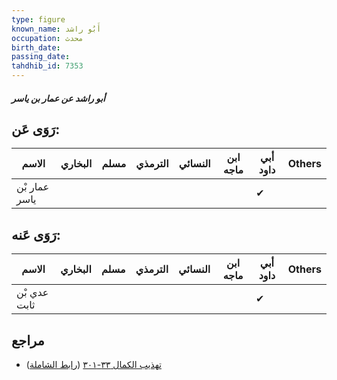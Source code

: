 ```yaml
---
type: figure
known_name: أَبُو راشد
occupation: محدث
birth_date:
passing_date:
tahdhib_id: 7353
---
```

##### أبو راشد عن عمار بن ياسر

## رَوَى عَن:
| الاسم         | البخاري | مسلم | الترمذي | النسائي | ابن ماجه | أبي داود | Others |
| ------------- | ------- | ---- | ------- | ------- | -------- | -------- | ------ |
| عمار بْن ياسر |         |      |         |         |          | ✔        |        |
## رَوَى عَنه:
| الاسم        | البخاري | مسلم | الترمذي | النسائي | ابن ماجه | أبي داود | Others |
| ------------ | ------- | ---- | ------- | ------- | -------- | -------- | ------ |
| عدي بْن ثابت |         |      |         |         |          | ✔        |        |
## مراجع
- [تهذيب الكمال ٣٣-٣٠١](obsidian://open?vault=Tahdhib-al-Kamal&file=Figures/٧٣٥٣-أبو%20راشد%20عن%20عمار%20بن%20ياسر) ([رابط الشاملة](https://shamela.ws/book/3722/17972))